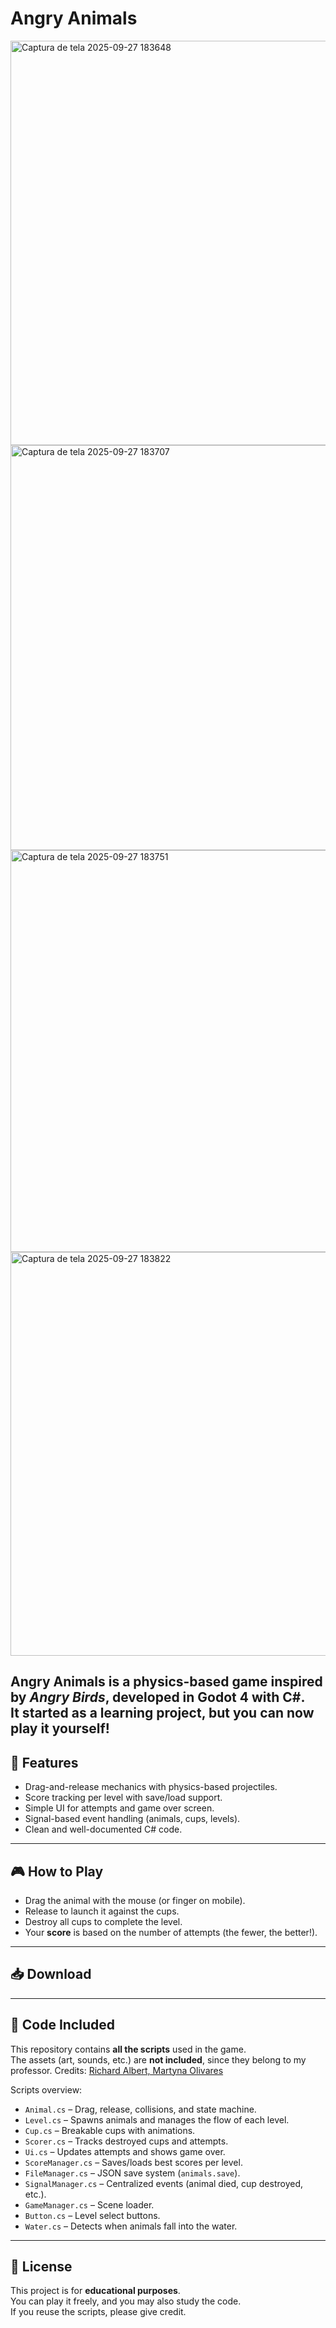 # Angry Animals


<img width="1153" height="647" alt="Captura de tela 2025-09-27 183648" src="https://github.com/user-attachments/assets/d83756f9-b384-458d-96c1-749c5143c4b5" />
<img width="1154" height="648" alt="Captura de tela 2025-09-27 183707" src="https://github.com/user-attachments/assets/335cceeb-fa4a-4fbe-b634-c2ccbae367eb" />
<img width="1150" height="643" alt="Captura de tela 2025-09-27 183751" src="https://github.com/user-attachments/assets/4241126e-187d-43fc-ac7d-ee84d9fd9862" />
<img width="1151" height="646" alt="Captura de tela 2025-09-27 183822" src="https://github.com/user-attachments/assets/ac157554-0980-46d0-840b-8d65f74cc603" />


**Angry Animals** is a physics-based game inspired by *Angry Birds*, developed in **Godot 4 with C#**.  
It started as a learning project, but you can now play it yourself!  
---

## 📌 Features
- Drag-and-release mechanics with physics-based projectiles.
- Score tracking per level with save/load support.
- Simple UI for attempts and game over screen.
- Signal-based event handling (animals, cups, levels).
- Clean and well-documented C# code.

---

## 🎮 How to Play
- Drag the animal with the mouse (or finger on mobile).
- Release to launch it against the cups.
- Destroy all cups to complete the level.
- Your **score** is based on the number of attempts (the fewer, the better!).

---

## 📥 Download

---

## 📂 Code Included
This repository contains **all the scripts** used in the game.  
The assets (art, sounds, etc.) are **not included**, since they belong to my professor.
Credits: [Richard Albert, Martyna Olivares](https://www.udemy.com/course/learn-2d-game-development-godot-43-c-from-scratch/?couponCode=KEEPLEARNINGBR#instructor-1)

Scripts overview:
- `Animal.cs` – Drag, release, collisions, and state machine.  
- `Level.cs` – Spawns animals and manages the flow of each level.  
- `Cup.cs` – Breakable cups with animations.  
- `Scorer.cs` – Tracks destroyed cups and attempts.  
- `Ui.cs` – Updates attempts and shows game over.  
- `ScoreManager.cs` – Saves/loads best scores per level.  
- `FileManager.cs` – JSON save system (`animals.save`).  
- `SignalManager.cs` – Centralized events (animal died, cup destroyed, etc.).  
- `GameManager.cs` – Scene loader.  
- `Button.cs` – Level select buttons.  
- `Water.cs` – Detects when animals fall into the water.

---

## 📜 License
This project is for **educational purposes**.  
You can play it freely, and you may also study the code.  
If you reuse the scripts, please give credit.
